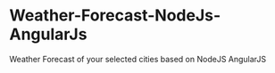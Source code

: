 Weather-Forecast-NodeJs-AngularJs
=================================

Weather Forecast of your selected cities based on NodeJS AngularJS
